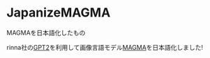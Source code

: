 # JapanizeMAGMA
MAGMAを日本語化したもの

rinna社の[GPT2](https://huggingface.co/rinna/japanese-gpt2-medium)を利用して画像言語モデル[MAGMA](https://github.com/Aleph-Alpha/magma)を日本語化しました!
